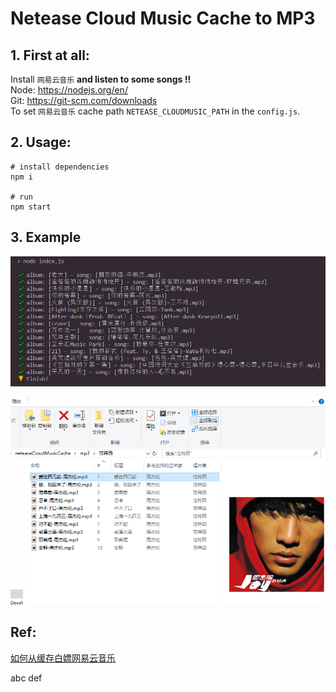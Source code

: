 # Netease Cloud Music Cache to MP3

## 1. First at all:

Install
`网易云音乐` **and listen to some songs !!**  
Node: https://nodejs.org/en/  
Git: https://git-scm.com/downloads  
To set `网易云音乐` cache path `NETEASE_CLOUDMUSIC_PATH` in the `config.js`.

## 2. Usage:

```
# install dependencies
npm i

# run
npm start

```

## 3. Example

![eg](eg.png)

![album](album.png)

## Ref:

[如何从缓存白嫖网易云音乐](https://segmentfault.com/a/1190000022772403)

abc
def